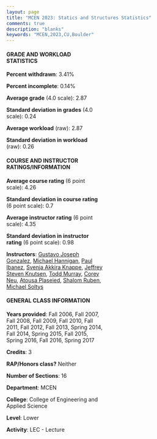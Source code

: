 ```yaml
---
layout: page
title: "MCEN 2023: Statics and Structures Statistics"
comments: true
description: "blanks"
keywords: "MCEN,2023,CU,Boulder"
---
```

<head>
<script src="https://ajax.googleapis.com/ajax/libs/jquery/2.1.3/jquery.min.js"></script>
<script src="https://dl.dropboxusercontent.com/s/pc42nxpaw1ea4o9/highcharts.js?dl=0"></script>
<!-- <script src="../assets/js/highcharts.js"></script> -->
<style type="text/css">@font-face {
	font-family: "Bebas Neue";
	src: url(https://www.filehosting.org/file/details/544349/BebasNeue Regular.otf) format("opentype");
	}
	h1.Bebas { 
		font-family: "Bebas Neue", Verdana, Tahoma;
	}
</style>
</head>
<body>
	<div id="container" style="float: right; width: 45%; height: 88%; margin-left: 2.5%; margin-right: 2.5%;"></div>
	<script language="JavaScript">
		$(document).ready(function() {
		var chart = {type: 'column'};
		var title = {text: 'Grade Distribution'};
		var xAxis = {categories: ['A','B','C','D','F'],crosshair: true};
		var yAxis = {min: 0,title: {text: 'Percentage'}};
		var tooltip = {headerFormat: '<center><b><span style="font-size:20px">{point.key}</span></b></center>',
		               pointFormat: '<td style="padding:0"><b>{point.y:.1f}%</b></td>',
		               footerFormat: '</table>',shared: true,useHTML: true};
		var plotOptions = {column: {pointPadding: 0.0,borderWidth: 0}};  
		var credits = {enabled: false};var series= [{name: 'Percent',data: [27.71,41.67,23.36,5.22,2.04,]}];
		var json = {};
		json.chart = chart;
		json.title = title;
		json.tooltip = tooltip;
		json.xAxis = xAxis;
		json.yAxis = yAxis;  
		json.series = series;
		json.plotOptions = plotOptions;  
		json.credits = credits;
		$('#container').highcharts(json);
	});
	</script>
</body>
			   
#### GRADE AND WORKLOAD STATISTICS

**Percent withdrawn**: 3.41%

**Percent incomplete**: 0.14%

**Average grade** (4.0 scale): 2.87

**Standard deviation in grades** (4.0 scale): 0.24

**Average workload** (raw): 2.87

**Standard deviation in workload** (raw): 0.26

#### COURSE AND INSTRUCTOR RATINGS/INFORMATION

**Average course rating** (6 point scale): 4.26

**Standard deviation in course rating** (6 point scale): 0.7

**Average instructor rating** (6 point scale): 4.35

**Standard deviation in instructor rating** (6 point scale): 0.98

**Instructors**: <a href='../../instructors/Gustavo_Joseph_Gonzalez'>Gustavo Joseph Gonzalez</a>, <a href='../../instructors/Michael_Hannigan'>Michael Hannigan</a>, <a href='../../instructors/Paul_Ibanez'>Paul Ibanez</a>, <a href='../../instructors/Svenja_Akkira_Knappe'>Svenja Akkira Knappe</a>, <a href='../../instructors/Jeffrey_Steven_Knutsen'>Jeffrey Steven Knutsen</a>, <a href='../../instructors/Todd_Murray'>Todd Murray</a>, <a href='../../instructors/Corey_Neu'>Corey Neu</a>, <a href='../../instructors/Atousa_Plaseied'>Atousa Plaseied</a>, <a href='../../instructors/Shalom_Ruben'>Shalom Ruben</a>, <a href='../../instructors/Michael_Soltys'>Michael Soltys</a>

#### GENERAL CLASS INFORMATION

**Years provided**: Fall 2006, Fall 2007, Fall 2008, Fall 2009, Fall 2010, Fall 2011, Fall 2012, Fall 2013, Spring 2014, Fall 2014, Spring 2015, Fall 2015, Spring 2016, Fall 2016, Spring 2017

**Credits**: 3

**RAP/Honors class?** Neither

**Number of Sections**: 16

**Department**: MCEN

**College**: College of Engineering and Applied Science

**Level**: Lower

**Activity**: LEC - Lecture
